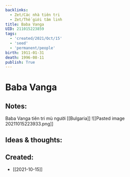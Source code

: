 ```yaml
---
backlinks:
  - Zet/Các nhà tiên tri
  - Zet/Thế giới tâm linh
title: Baba Vanga
UID: 211015223859
tags:
  - 'created/2021/Oct/15'
  - 'seed'
  - 'permanent/people'
birth: 1911-01-31
death: 1996-08-11
publish: True
---
```

# Baba Vanga

## Notes:
Baba Vanga tiên tri mù người [[Bulgaria]]
![[Pasted image 20211015223933.png]]

## Ideas & thoughts:

## Created:
- [[2021-10-15]]

